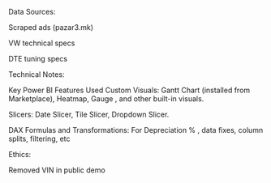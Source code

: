 

Data Sources:

Scraped ads (pazar3.mk)

VW technical specs

DTE tuning specs

Technical Notes:

Key Power BI Features Used
Custom Visuals: Gantt Chart (installed from Marketplace), Heatmap, Gauge , and other built-in visuals.

Slicers: Date Slicer, Tile Slicer, Dropdown Slicer.

DAX Formulas and Transformations: For Depreciation % , data fixes, column splits, filtering, etc


Ethics:

Removed VIN in public demo
